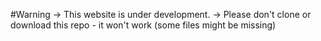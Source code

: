 #Warning
-> This website is under development. 
-> Please don't clone or download this repo - it won't work (some files might be missing)

